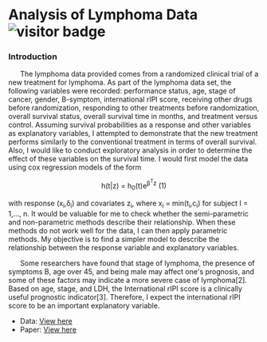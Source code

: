 # Analysis of Lymphoma Data ![visitor badge](https://visitor-badge.glitch.me/badge?page_id=shikaijin/STAT-486-Survival-Analysis.visitor-badge)


### Introduction
<p>&nbsp;&nbsp;&nbsp;&nbsp;&nbsp;&nbsp;The lymphoma data provided comes from a randomized clinical trial of a new treatment for lymphoma. As part of the lymphoma data set, the following variables were recorded: performance status, age, stage of cancer, gender, B-symptom, international rIPI score, receiving other drugs before randomization, responding to other treatments before randomization, overall survival status, overall survival time in months, and treatment versus control. Assuming survival probabilities as a response and other variables as explanatory variables, I attempted to demonstrate that the new treatment performs similarly to the conventional treatment in terms of overall survival. Also, I would like to conduct exploratory analysis in order to determine the effect of these variables on the survival time. I would first model the data using cox regression models of the form</p>
<p align="center">h(t|z) = h<sub>0</sub>(t)e<sup>β<sup>T</sup>z</sup>    (1)</p>
<p> with response (x<sub>i</sub>,δ<sub>i</sub>) and covariates z<sub>i</sub>, where x<sub>i</sub> = min(t<sub>i</sub>,c<sub>i</sub>) for subject I = 1,…, n. It would be valuable for me to check whether the semi-parametric and non-parametric methods describe their relationship. When these methods do not work well for the data, I can then apply parametric methods. My objective is to find a simpler model to describe the relationship between the response variable and explanatory variables.</p>
<p>&nbsp;&nbsp;&nbsp;&nbsp;&nbsp;&nbsp;Some researchers have found that stage of lymphoma, the presence of symptoms B, age over 45, and being male may affect one's prognosis, and some of these factors may indicate a more severe case of lymphoma[2]. Based on age, stage, and LDH, the International rIPI score is a clinically useful prognostic indicator[3]. Therefore, I expect the international rIPI score to be an important explanatory variable.</p>



* Data: [View here](https://github.com/shikaijin/Analysis-of-Lymphoma-Data/blob/1a10df0feeea003f9abe8036ec13389b8ecd2f9d/lymphoma.csv)
* Paper: [View here](https://github.com/shikaijin/Analysis-of-Lymphoma-Data/blob/94b98acac60c343d5f773070e7a63d13090ed662/paper.md)

